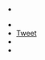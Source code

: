 <div id="share">
  <ul id="share-button-list">
    <li>
      <!--Facebook -->
      <div class="fb-like" data-send="false" data-layout="button_count" data-show-faces="false"></div>
    </li>
    <li>
      <!--LinkedIn -->
      <script type="IN/Share" data-counter="right"></script>
    </li>
    <li>
      <!--Twitter -->
      <a href="https://twitter.com/share" class="twitter-share-button">Tweet</a>
    </li>
    <li>
      <!-- G+ -->
      <g:plusone size="medium"></g:plusone>
    </li>
      <!-- SU -->
    <li>
      <su:badge layout="1"></su:badge>
    </li>
  </ul>

  <div id="fb-root"></div>

  <script>
    //Facebook
    (function(d, s, id) {
      var js, fjs = d.getElementsByTagName(s)[0];
      if (d.getElementById(id)) return;
      js = d.createElement(s); js.id = id;
      js.src = "//connect.facebook.net/en_US/all.js#xfbml=1&appId=399955583389436";
      fjs.parentNode.insertBefore(js, fjs);
    }(document, 'script', 'facebook-jssdk'));

    // LinkedIn
    (function() {
      var po = document.createElement('script'); po.type = 'text/javascript'; po.async = true;
      po.src = '//platform.linkedin.com/in.js';
      var s = document.getElementsByTagName('script')[0]; s.parentNode.insertBefore(po, s);
    })();

    //Twitter
    !function(d,s,id){
      var js,fjs=d.getElementsByTagName(s)[0];
      if(!d.getElementById(id)){
        js=d.createElement(s);
        js.id=id;
        js.src="//platform.twitter.com/widgets.js";
        fjs.parentNode.insertBefore(js,fjs);
      }}(document,"script","twitter-wjs");

    // G+
    (function() {
      var po = document.createElement('script'); po.type = 'text/javascript'; po.async = true;
      po.src = 'https://apis.google.com/js/plusone.js';
      var s = document.getElementsByTagName('script')[0]; s.parentNode.insertBefore(po, s);
    })();

    // SU
    (function() {
      var li = document.createElement('script'); li.type = 'text/javascript'; li.async = true;
      li.src = 'https://platform.stumbleupon.com/1/widgets.js';
      var s = document.getElementsByTagName('script')[0]; s.parentNode.insertBefore(li, s);
    })();
  </script>

</div>